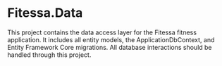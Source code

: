 # Fitessa.Data

This project contains the data access layer for the Fitessa fitness application. It includes all entity models, the ApplicationDbContext, and Entity Framework Core migrations. All database interactions should be handled through this project. 